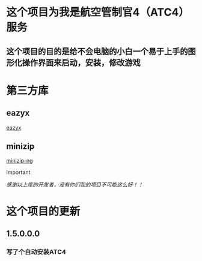 # 这个项目为我是航空管制官4（ATC4）服务
## 这个项目的目的是给不会电脑的小白一个易于上手的图形化操作界面来启动，安装，修改游戏
# 第三方库
## eazyx
[eazyx](https://easyx.cn/)
## minizip
[minizip-ng](https://github.com/zlib-ng/minizip-ng)
> [!IMPORTANT]
> *感谢以上库的开发者，没有你们我的项目不可能这么好！！*
# 这个项目的更新
## 1.5.0.0.0
### 写了个自动安装ATC4